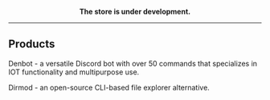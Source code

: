 <p align="center"> 
  <b> The store is under development. </b> 
</p>

<hr>
<h2> Products </h2>
<p> Denbot - a versatile Discord bot with over 50 commands that specializes in IOT functionality and multipurpose use. </p>
<p> Dirmod - an open-source CLI-based file explorer alternative. </p>
